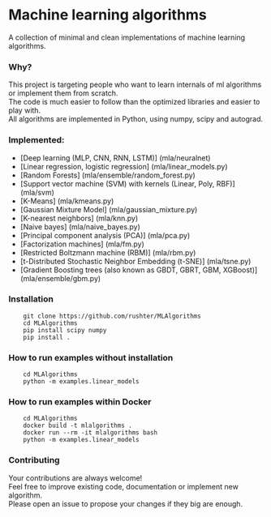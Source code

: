 # Machine learning algorithms
A collection of minimal and clean implementations of machine learning algorithms.

### Why?
This project is targeting people who want to learn internals of ml algorithms or implement them from scratch.  
The code is much easier to follow than the optimized libraries and easier to play with.  
All algorithms are implemented in Python, using numpy, scipy and autograd.  

### Implemented:
* [Deep learning (MLP, CNN, RNN, LSTM)] (mla/neuralnet)
* [Linear regression, logistic regression] (mla/linear_models.py)
* [Random Forests] (mla/ensemble/random_forest.py)
* [Support vector machine (SVM) with kernels (Linear, Poly, RBF)] (mla/svm)
* [K-Means] (mla/kmeans.py)
* [Gaussian Mixture Model] (mla/gaussian_mixture.py)
* [K-nearest neighbors] (mla/knn.py)
* [Naive bayes] (mla/naive_bayes.py)
* [Principal component analysis (PCA)] (mla/pca.py)
* [Factorization machines] (mla/fm.py)
* [Restricted Boltzmann machine (RBM)] (mla/rbm.py)
* [t-Distributed Stochastic Neighbor Embedding (t-SNE)] (mla/tsne.py)
* [Gradient Boosting trees (also known as GBDT, GBRT, GBM, XGBoost)] (mla/ensemble/gbm.py)


### Installation
        git clone https://github.com/rushter/MLAlgorithms
        cd MLAlgorithms
        pip install scipy numpy
        pip install .

### How to run examples without installation
        cd MLAlgorithms
        python -m examples.linear_models

### How to run examples within Docker
        cd MLAlgorithms
        docker build -t mlalgorithms .
        docker run --rm -it mlalgorithms bash
        python -m examples.linear_models

### Contributing

Your contributions are always welcome!  
Feel free to improve existing code, documentation or implement new algorithm.  
Please open an issue to propose your changes if they big are enough.  